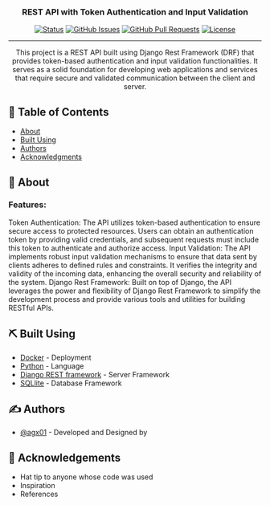 <h3 align="center">REST API with Token Authentication and Input Validation</h3>

<div align="center">

[![Status](https://img.shields.io/badge/status-active-success.svg)]()
[![GitHub Issues](https://img.shields.io/github/issues/kylelobo/The-Documentation-Compendium.svg)](https://github.com/kylelobo/The-Documentation-Compendium/issues)
[![GitHub Pull Requests](https://img.shields.io/github/issues-pr/kylelobo/The-Documentation-Compendium.svg)](https://github.com/kylelobo/The-Documentation-Compendium/pulls)
[![License](https://img.shields.io/badge/license-MIT-blue.svg)](/LICENSE)

</div>

---

<p align="center"> This project is a REST API built using Django Rest Framework (DRF) that provides token-based authentication and input validation functionalities. It serves as a solid foundation for developing web applications and services that require secure and validated communication between the client and server.
    <br> 
</p>

## 📝 Table of Contents

- [About](#about)
- [Built Using](#built_using)
- [Authors](#authors)
- [Acknowledgments](#acknowledgement)

## 🧐 About <a name = "about"></a>

### Features:
Token Authentication: The API utilizes token-based authentication to ensure secure access to protected resources. Users can obtain an authentication token by providing valid credentials, and subsequent requests must include this token to authenticate and authorize access.
Input Validation: The API implements robust input validation mechanisms to ensure that data sent by clients adheres to defined rules and constraints. It verifies the integrity and validity of the incoming data, enhancing the overall security and reliability of the system.
Django Rest Framework: Built on top of Django, the API leverages the power and flexibility of Django Rest Framework to simplify the development process and provide various tools and utilities for building RESTful APIs.

## ⛏️ Built Using <a name = "built_using"></a>

- [Docker](https://www.docker.com/) - Deployment
- [Python](https://www.python.org/) - Language
- [Django REST framework](https://www.django-rest-framework.org/) - Server Framework
- [SQLlite](https://www.sqlite.org/index.html) - Database Framework

## ✍️ Authors <a name = "authors"></a>

- [@agx01](https://github.com/agx01) - Developed and Designed by

## 🎉 Acknowledgements <a name = "acknowledgement"></a>

- Hat tip to anyone whose code was used
- Inspiration
- References
